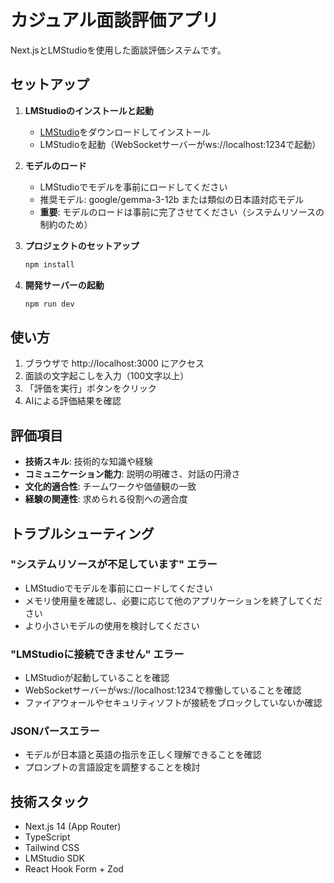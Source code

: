 # カジュアル面談評価アプリ

Next.jsとLMStudioを使用した面談評価システムです。

## セットアップ

1. **LMStudioのインストールと起動**
   - [LMStudio](https://lmstudio.ai/)をダウンロードしてインストール
   - LMStudioを起動（WebSocketサーバーがws://localhost:1234で起動）

2. **モデルのロード**
   - LMStudioでモデルを事前にロードしてください
   - 推奨モデル: google/gemma-3-12b または類似の日本語対応モデル
   - **重要**: モデルのロードは事前に完了させてください（システムリソースの制約のため）

3. **プロジェクトのセットアップ**
   ```bash
   npm install
   ```

4. **開発サーバーの起動**
   ```bash
   npm run dev
   ```

## 使い方

1. ブラウザで http://localhost:3000 にアクセス
2. 面談の文字起こしを入力（100文字以上）
3. 「評価を実行」ボタンをクリック
4. AIによる評価結果を確認

## 評価項目

- **技術スキル**: 技術的な知識や経験
- **コミュニケーション能力**: 説明の明確さ、対話の円滑さ
- **文化的適合性**: チームワークや価値観の一致
- **経験の関連性**: 求められる役割への適合度

## トラブルシューティング

### "システムリソースが不足しています" エラー
- LMStudioでモデルを事前にロードしてください
- メモリ使用量を確認し、必要に応じて他のアプリケーションを終了してください
- より小さいモデルの使用を検討してください

### "LMStudioに接続できません" エラー
- LMStudioが起動していることを確認
- WebSocketサーバーがws://localhost:1234で稼働していることを確認
- ファイアウォールやセキュリティソフトが接続をブロックしていないか確認

### JSONパースエラー
- モデルが日本語と英語の指示を正しく理解できることを確認
- プロンプトの言語設定を調整することを検討

## 技術スタック

- Next.js 14 (App Router)
- TypeScript
- Tailwind CSS
- LMStudio SDK
- React Hook Form + Zod
